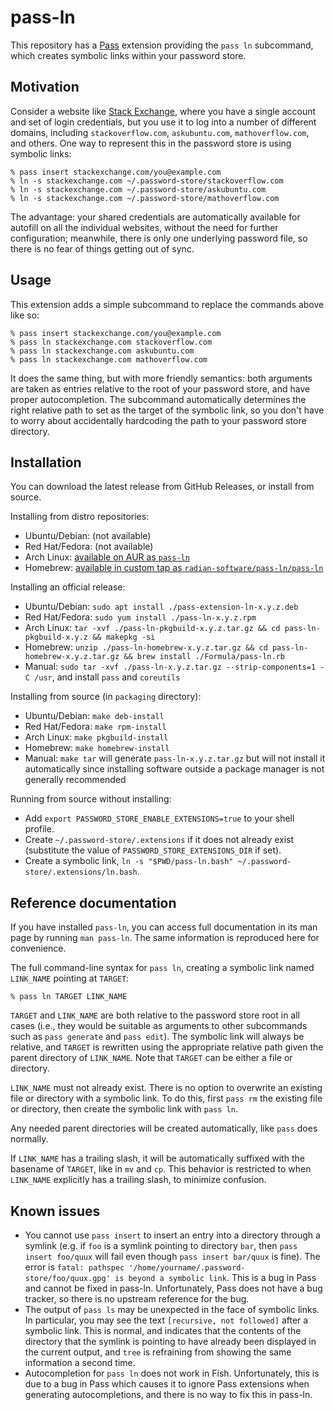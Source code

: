 # pass-ln

This repository has a [Pass](https://www.passwordstore.org/) extension
providing the `pass ln` subcommand, which creates symbolic links
within your password store.

## Motivation

Consider a website like [Stack Exchange](https://stackexchange.com/),
where you have a single account and set of login credentials, but you
use it to log into a number of different domains, including
`stackoverflow.com`, `askubuntu.com`, `mathoverflow.com`, and others.
One way to represent this in the password store is using symbolic
links:

```
% pass insert stackexchange.com/you@example.com
% ln -s stackexchange.com ~/.password-store/stackoverflow.com
% ln -s stackexchange.com ~/.password-store/askubuntu.com
% ln -s stackexchange.com ~/.password-store/mathoverflow.com
```

The advantage: your shared credentials are automatically available for
autofill on all the individual websites, without the need for further
configuration; meanwhile, there is only one underlying password file,
so there is no fear of things getting out of sync.

## Usage

This extension adds a simple subcommand to replace the commands above
like so:

```
% pass insert stackexchange.com/you@example.com
% pass ln stackexchange.com stackoverflow.com
% pass ln stackexchange.com askubuntu.com
% pass ln stackexchange.com mathoverflow.com
```

It does the same thing, but with more friendly semantics: both
arguments are taken as entries relative to the root of your password
store, and have proper autocompletion. The subcommand automatically
determines the right relative path to set as the target of the
symbolic link, so you don't have to worry about accidentally
hardcoding the path to your password store directory.

## Installation

You can download the latest release from GitHub Releases, or install
from source.

Installing from distro repositories:

* Ubuntu/Debian: (not available)
* Red Hat/Fedora: (not available)
* Arch Linux: [available on AUR as
  `pass-ln`](https://aur.archlinux.org/packages/pass-ln)
* Homebrew: [available in custom tap as
  `radian-software/pass-ln/pass-ln`](https://github.com/radian-software/homebrew-pass-ln)

Installing an official release:

* Ubuntu/Debian: `sudo apt install ./pass-extension-ln-x.y.z.deb`
* Red Hat/Fedora: `sudo yum install ./pass-ln-x.y.z.rpm`
* Arch Linux: `tar -xvf ./pass-ln-pkgbuild-x.y.z.tar.gz && cd
  pass-ln-pkgbuild-x.y.z && makepkg -si`
* Homebrew: `unzip ./pass-ln-homebrew-x.y.z.tar.gz && cd
  pass-ln-homebrew-x.y.z.tar.gz && brew install ./Formula/pass-ln.rb`
* Manual: `sudo tar -xvf ./pass-ln-x.y.z.tar.gz --strip-components=1
  -C /usr`, and install `pass` and `coreutils`

Installing from source (in `packaging` directory):

* Ubuntu/Debian: `make deb-install`
* Red Hat/Fedora: `make rpm-install`
* Arch Linux: `make pkgbuild-install`
* Homebrew: `make homebrew-install`
* Manual: `make tar` will generate `pass-ln-x.y.z.tar.gz` but will not
  install it automatically since installing software outside a package
  manager is not generally recommended

Running from source without installing:

* Add `export PASSWORD_STORE_ENABLE_EXTENSIONS=true` to your shell
  profile.
* Create `~/.password-store/.extensions` if it does not already exist
  (substitute the value of `PASSWORD_STORE_EXTENSIONS_DIR` if set).
* Create a symbolic link, `ln -s "$PWD/pass-ln.bash"
  ~/.password-store/.extensions/ln.bash`.

## Reference documentation

If you have installed `pass-ln`, you can access full documentation in
its man page by running `man pass-ln`. The same information is
reproduced here for convenience.

The full command-line syntax for `pass ln`, creating a symbolic link
named `LINK_NAME` pointing at `TARGET`:

```
% pass ln TARGET LINK_NAME
```

`TARGET` and `LINK_NAME` are both relative to the password store root
in all cases (i.e., they would be suitable as arguments to other
subcommands such as `pass generate` and `pass edit`). The symbolic
link will always be relative, and `TARGET` is rewritten using the
appropriate relative path given the parent directory of `LINK_NAME`.
Note that `TARGET` can be either a file or directory.

`LINK_NAME` must not already exist. There is no option to overwrite an
existing file or directory with a symbolic link. To do this, first
`pass rm` the existing file or directory, then create the symbolic
link with `pass ln`.

Any needed parent directories will be created automatically, like
`pass` does normally.

If `LINK_NAME` has a trailing slash, it will be automatically suffixed
with the basename of `TARGET`, like in `mv` and `cp`. This behavior is
restricted to when `LINK_NAME` explicitly has a trailing slash, to
minimize confusion.

## Known issues

* You cannot use `pass insert` to insert an entry into a directory
  through a symlink (e.g. if `foo` is a symlink pointing to directory
  `bar`, then `pass insert foo/quux` will fail even though `pass
  insert bar/quux` is fine). The error is `fatal: pathspec
  '/home/yourname/.password-store/foo/quux.gpg' is beyond a symbolic
  link`. This is a bug in Pass and cannot be fixed in pass-ln.
  Unfortunately, Pass does not have a bug tracker, so there is no
  upstream reference for the bug.
* The output of `pass ls` may be unexpected in the face of symbolic
  links. In particular, you may see the text `[recursive, not
  followed]` after a symbolic link. This is normal, and indicates that
  the contents of the directory that the symlink is pointing to have
  already been displayed in the current output, and `tree` is
  refraining from showing the same information a second time.
* Autocompletion for `pass ln` does not work in Fish. Unfortunately,
  this is due to a bug in Pass which causes it to ignore Pass
  extensions when generating autocompletions, and there is no way to
  fix this in pass-ln.
